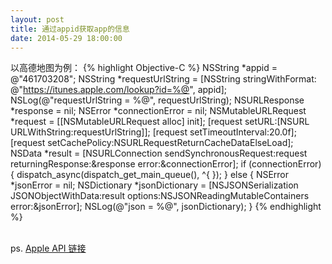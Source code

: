 ```yaml
---
layout: post
title: 通过appid获取app的信息
date: 2014-05-29 18:00:00
---
```

以高德地图为例：
{% highlight Objective-C %}
	NSString *appid = @"461703208";
	NSString *requestUrlString = [NSString stringWithFormat: @"https://itunes.apple.com/lookup?id=%@", appid];
    NSLog(@"requestUrlString = %@", requestUrlString);
    NSURLResponse *response = nil;
    NSError *connectionError = nil;
    NSMutableURLRequest *request = [[NSMutableURLRequest alloc] init];
    [request setURL:[NSURL URLWithString:requestUrlString]];
    [request setTimeoutInterval:20.0f];
    [request setCachePolicy:NSURLRequestReturnCacheDataElseLoad];
    NSData *result = [NSURLConnection sendSynchronousRequest:request
                                           returningResponse:&response
                                                       error:&connectionError];
    if (connectionError) {
        dispatch_async(dispatch_get_main_queue(), ^{
        });
    } else {
        NSError *jsonError = nil;
        NSDictionary *jsonDictionary = [NSJSONSerialization JSONObjectWithData:result
                                                                       options:NSJSONReadingMutableContainers
                                                                         error:&jsonError]; 
		NSLog(@"json = %@", jsonDictionary);
    }
{% endhighlight %}

<br/>
ps. <a href="http://www.apple.com/itunes/affiliates/resources/documentation/itunes-store-web-service-search-api.html" target=”_blank”>Apple API 链接</a>

